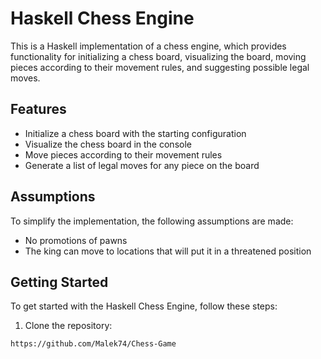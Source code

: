 # Haskell Chess Engine

This is a Haskell implementation of a chess engine, which provides functionality for initializing a chess board, visualizing the board, moving pieces according to their movement rules, and suggesting possible legal moves.

## Features

- Initialize a chess board with the starting configuration
- Visualize the chess board in the console
- Move pieces according to their movement rules
- Generate a list of legal moves for any piece on the board

## Assumptions

To simplify the implementation, the following assumptions are made:

- No promotions of pawns
- The king can move to locations that will put it in a threatened position

## Getting Started

To get started with the Haskell Chess Engine, follow these steps:

1. Clone the repository:

```shell
https://github.com/Malek74/Chess-Game
